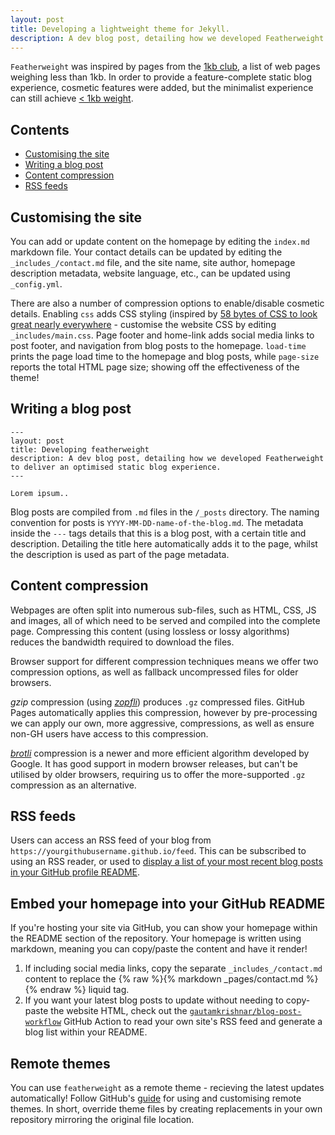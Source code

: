 ```yaml
---
layout: post
title: Developing a lightweight theme for Jekyll.
description: A dev blog post, detailing how we developed Featherweight to deliver an optimised static blog experience.
---
```


`Featherweight` was inspired by pages from the [1kb club](https://1kb.club/), a list of web pages weighing less than 1kb. In order to provide a feature-complete static blog experience, cosmetic features were added, but the minimalist experience can still achieve [< 1kb weight](https://github.com/Cutwell/1kb).

## Contents
* [Customising the site](#customising-the-site)
* [Writing a blog post](#writing-a-blog-post)
* [Content compression](#content-compression)
* [RSS feeds](#rss-feeds)

## Customising the site
You can add or update content on the homepage by editing the `index.md` markdown file. Your contact details can be updated by editing the `_includes_/contact.md` file, and the site name, site author, homepage description metadata, website language, etc., can be updated using `_config.yml`.

There are also a number of compression options to enable/disable cosmetic details. Enabling `css` adds CSS styling (inspired by [58 bytes of CSS to look great nearly everywhere](https://gist.github.com/JoeyBurzynski/617fb6201335779f8424ad9528b72c41) - customise the website CSS by editing `_includes/main.css`. Page footer and home-link adds social media links to post footer, and navigation from blog posts to the homepage. `load-time` prints the page load time to the homepage and blog posts, while `page-size` reports the total HTML page size; showing off the effectiveness of the theme!

## Writing a blog post
```
---
layout: post
title: Developing featherweight
description: A dev blog post, detailing how we developed Featherweight to deliver an optimised static blog experience.
---

Lorem ipsum..
```

Blog posts are compiled from `.md` files in the `/_posts` directory. The naming convention for posts is `YYYY-MM-DD-name-of-the-blog.md`. The metadata inside the `---` tags details that this is a blog post, with a certain title and description. Detailing the title here automatically adds it to the page, whilst the description is used as part of the page metadata.

## Content compression
Webpages are often split into numerous sub-files, such as HTML, CSS, JS and images, all of which need to be served and compiled into the complete page. Compressing this content (using lossless or lossy algorithms) reduces the bandwidth required to download the files.

Browser support for different compression techniques means we offer two compression options, as well as fallback uncompressed files for older browsers.

_gzip_ compression (using _[zopfli](https://github.com/philnash/jekyll-zopfli)_) produces `.gz` compressed files. GitHub Pages automatically applies this compression, however by pre-processing we can apply our own, more aggressive, compressions, as well as ensure non-GH users have access to this compression.

_[brotli](https://en.wikipedia.org/wiki/Brotli)_ compression is a newer and more efficient algorithm developed by Google. It has good support in modern browser releases, but can't be utilised by older browsers, requiring us to offer the more-supported `.gz` compression as an alternative.

## RSS feeds
Users can access an RSS feed of your blog from `https://yourgithubusername.github.io/feed`. This can be subscribed to using an RSS reader, or used to [display a list of your most recent blog posts in your GitHub profile README](https://github.com/Cutwell/Cutwell).

## Embed your homepage into your GitHub README
If you're hosting your site via GitHub, you can show your homepage within the README section of the repository. Your homepage is written using markdown, meaning you can copy/paste the content and have it render! 

1. If including social media links, copy the separate `_includes_/contact.md` content to replace the {% raw %}{% markdown _pages/contact.md %}{% endraw %} liquid tag.
2. If you want your latest blog posts to update without needing to copy-paste the website HTML, check out the [`gautamkrishnar/blog-post-workflow`](https://github.com/gautamkrishnar/blog-post-workflow) GitHub Action to read your own site's RSS feed and generate a blog list within your README.

## Remote themes
You can use `featherweight` as a remote theme - recieving the latest updates automatically!
Follow GitHub's [guide](https://docs.github.com/en/pages/setting-up-a-github-pages-site-with-jekyll/adding-a-theme-to-your-github-pages-site-using-jekyll) for using and customising remote themes. In short, override theme files by creating replacements in your own repository mirroring the original file location.
